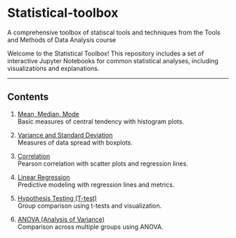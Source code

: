 # Statistical-toolbox
A comprehensive toolbox of statiscal tools and techniques from the Tools and Methods of Data Analysis course


Welcome to the Statistical Toolbox! This repository includes a set of interactive Jupyter Notebooks for common statistical analyses, including visualizations and explanations.

---

## **Contents**

1. [Mean, Median, Mode](tools/mean_median_mode.ipynb)  
   Basic measures of central tendency with histogram plots.

2. [Variance and Standard Deviation](tools/variance_std.ipynb)  
   Measures of data spread with boxplots.

3. [Correlation](tools/correlation.ipynb)  
   Pearson correlation with scatter plots and regression lines.

4. [Linear Regression](tools/linear_regression.ipynb)  
   Predictive modeling with regression lines and metrics.

5. [Hypothesis Testing (T-test)](tools/hypothesis_testing.ipynb)  
   Group comparison using t-tests and visualization.

6. [ANOVA (Analysis of Variance)](tools/anova.ipynb)  
   Comparison across multiple groups using ANOVA.
